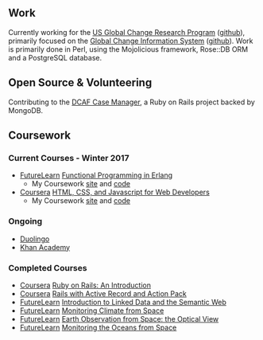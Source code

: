 

## Work

Currently working for the [US Global Change Research Program](globalchange.gov) ([github](https://github.com/USGCRP)), primarily focused on the [Global Change Information System](data.globalchange.gov) ([github](https://github.com/USGCRP/gcis)). Work is primarily done in Perl, using the Mojolicious framework, Rose::DB ORM and a PostgreSQL database.

## Open Source & Volunteering

Contributing to the [DCAF Case Manager](https://github.com/colinxfleming/dcaf_case_management), a Ruby on Rails project backed by MongoDB.

## Coursework

### Current Courses - Winter 2017

 - [FutureLearn](https://www.futurelearn.com) [Functional Programming in Erlang](https://www.futurelearn.com/courses/functional-programming-erlang)
   - My Coursework [site](https://lomky.github.io/future-learn-erlang/) and [code](https://github.com/lomky/future-learn-erlang)
 - [Coursera](https://www.coursera.org) [HTML, CSS, and Javascript for Web Developers](https://www.coursera.org/learn/html-css-javascript-for-web-developers/)
   - My Coursework [site](https://lomky.github.io/coursera-webdev/) and [code](https://github.com/lomky/coursera-webdev)
   
### Ongoing

  - [Duolingo](https://www.duolingo.com/Lomkey)
  - [Khan Academy](https://www.khanacademy.org/profile/Lomky/)

### Completed Courses

 - [Coursera](https://www.coursera.org) [Ruby on Rails: An Introduction](https://www.coursera.org/learn/ruby-on-rails-intro)
 - [Coursera](https://www.coursera.org) [Rails with Active Record and Action Pack](https://www.coursera.org/learn/rails-with-active-record)
 - [FutureLearn](https://www.futurelearn.com) [Introduction to Linked Data and the Semantic Web](https://www.futurelearn.com/courses/linked-data/)
 - [FutureLearn](https://www.futurelearn.com) [Monitoring Climate from Space](https://www.futurelearn.com/courses/climate-from-space/)
 - [FutureLearn](https://www.futurelearn.com) [Earth Observation from Space: the Optical View](https://www.futurelearn.com/courses/optical-earth-observation/)
 - [FutureLearn](https://www.futurelearn.com) [Monitoring the Oceans from Space](https://www.futurelearn.com/courses/oceans-from-space/)
